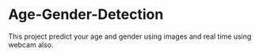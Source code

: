 # Age-Gender-Detection
This project predict your age and gender using images and real time using webcam also. 
